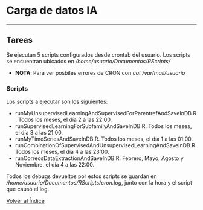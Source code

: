# Carga de datos IA

---

## Tareas

Se ejecutan 5 scripts configurados desde crontab del usuario. Los scripts se encuentran ubicados en _/home/usuario/Documentos/RScripts/_

- **NOTA**: Para ver posbiles errores de CRON con _cat /var/mail/usuario_

### Scripts

Los scripts a ejecutar son los siguientes:

- runMyUnsupervisedLearningAndSupervisedForParentrefAndSaveInDB.R . Todos los meses, el día 2 a las 22:00.
- runSupervisedLearningForSubfamilyAndSaveInDB.R. Todos los meses, el día 3 a las 21:00.
- runMyTimeSeriesAndSaveInDB.R. Todos los meses, el día 1 a las 01:00.
- runCombinationOfSupervisedAndUnsupervisedLearningAndSaveInDB.R. Todos los meses, el dia 4 a las 23:00.
- runCorreosDataExtractionAndSaveInDB.R. Febrero, Mayo, Agosto y Noviembre, el día 4 a las 22:00.

Todos los debugs devueltos por estos scripts se guardan en _/home/usuario/Documentos/RScripts/cron.log_, junto con la hora y el script que causó el log.

[Volver al Índice](../index.md)

